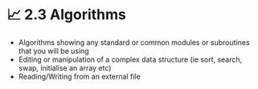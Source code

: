 # 📈 2.3 Algorithms

* Algorithms showing any standard or common modules or subroutines that you will be using
* Editing or manipulation of a complex data structure (ie sort, search, swap, initialise an array etc)
* Reading/Writing from an external file
